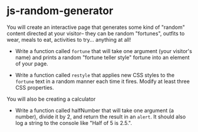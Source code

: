 # js-random-generator

You will create an interactive page that generates some kind of "random" content directed at your visitor– they can be random "fortunes", outfits to wear, meals to eat, activities to try... anything at all!

- Write a function called `fortune` that will take one argument (your visitor's name) and prints a random "fortune teller style" fortune into an element of your page.

- Write a function called `restyle` that applies new CSS styles to the `fortune` text in a random manner each time it fires. Modify at least three CSS properties.

You will also be creating a calculator

- Write a function called halfNumber that will take one argument (a number), divide it by 2, and return the result in an `alert`. It should also log a string to the console like "Half of 5 is 2.5.".

